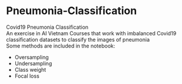 # Pneumonia-Classification
Covid19 Pneumonia Classification \
An exercise in AI Vietnam Courses that work with imbalanced Covid19 classification datasets to classify the images of pneumonia \
Some methods are included in the notebook: 
- Oversampling 
- Undersampling 
- Class weight 
- Focal loss 
